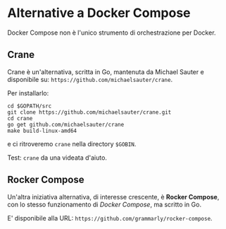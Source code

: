 # Alternative a Docker Compose

Docker Compose non è l'unico strumento di orchestrazione per Docker.

## Crane

Crane è un'alternativa, scritta in Go, mantenuta da Michael Sauter e disponibile su: `https://github.com/michaelsauter/crane`.

Per installarlo:
```
cd $GOPATH/src
git clone https://github.com/michaelsauter/crane.git
cd crane
go get github.com/michaelsauter/crane
make build-linux-amd64
```
e ci ritroveremo `crane` nella directory `$GOBIN`.

Test: `crane` da una videata d'aiuto.

## Rocker Compose

Un'altra iniziativa alternativa, di interesse crescente, è **Rocker Compose**, con lo stesso funzionamento di _Docker Compose_, ma scritto in Go.

E' disponibile alla URL: `https://github.com/grammarly/rocker-compose`.
